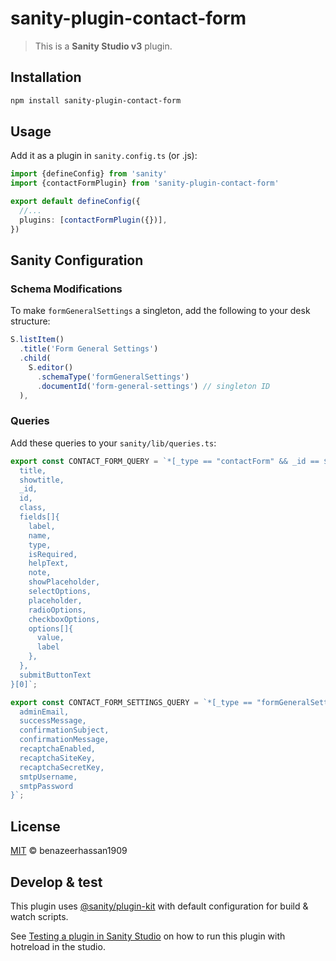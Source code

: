 # sanity-plugin-contact-form

> This is a **Sanity Studio v3** plugin.

## Installation

```sh
npm install sanity-plugin-contact-form
```

## Usage

Add it as a plugin in `sanity.config.ts` (or .js):

```ts
import {defineConfig} from 'sanity'
import {contactFormPlugin} from 'sanity-plugin-contact-form'

export default defineConfig({
  //...
  plugins: [contactFormPlugin({})],
})
```

## Sanity Configuration

### Schema Modifications

To make `formGeneralSettings` a singleton, add the following to your desk structure:

```js
S.listItem()
  .title('Form General Settings')
  .child(
    S.editor()
      .schemaType('formGeneralSettings')
      .documentId('form-general-settings') // singleton ID
  ),
```

### Queries

Add these queries to your `sanity/lib/queries.ts`:

```js
export const CONTACT_FORM_QUERY = `*[_type == "contactForm" && _id == $formId]{
  title,
  showtitle,
  _id,
  id,
  class,
  fields[]{
    label,
    name,
    type,
    isRequired,
    helpText,
    note,
    showPlaceholder,
    selectOptions,
    placeholder,
    radioOptions,
    checkboxOptions,
    options[]{
      value,
      label
    },
  },
  submitButtonText
}[0]`;

export const CONTACT_FORM_SETTINGS_QUERY = `*[_type == "formGeneralSettings"][0]{
  adminEmail,
  successMessage,
  confirmationSubject,
  confirmationMessage,
  recaptchaEnabled,
  recaptchaSiteKey,
  recaptchaSecretKey,
  smtpUsername,
  smtpPassword
}`;
```

## License

[MIT](LICENSE) © benazeerhassan1909

## Develop & test

This plugin uses [@sanity/plugin-kit](https://github.com/sanity-io/plugin-kit)
with default configuration for build & watch scripts.

See [Testing a plugin in Sanity Studio](https://github.com/sanity-io/plugin-kit#testing-a-plugin-in-sanity-studio)
on how to run this plugin with hotreload in the studio.



